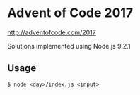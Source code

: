 # Advent of Code 2017

http://adventofcode.com/2017

Solutions implemented using Node.js 9.2.1

## Usage

```console
$ node <day>/index.js <input>
```

